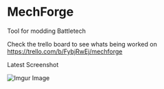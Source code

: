 # MechForge
Tool for modding Battletech

Check the trello board to see whats being worked on
https://trello.com/b/FybjRwEj/mechforge


Latest Screenshot

![Imgur Image](https://i.imgur.com/J5ZKjnL.png)
